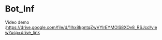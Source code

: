 # Bot_Inf
Video demo :https://drive.google.com/file/d/1Ihx8kpntqZwVYlrEYMOlS8XOv8_RSJcd/view?usp=drive_link
